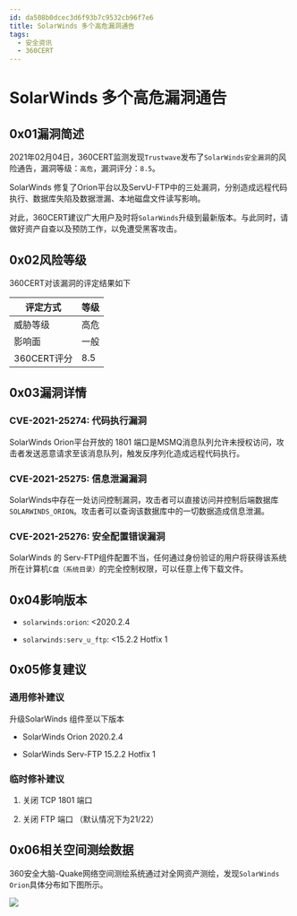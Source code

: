 ```yaml
---
id: da508b0dcec3d6f93b7c9532cb96f7e6
title: SolarWinds 多个高危漏洞通告
tags: 
  - 安全资讯
  - 360CERT
---
```


# SolarWinds 多个高危漏洞通告

0x01漏洞简述
--------


2021年02月04日，360CERT监测发现`Trustwave`发布了`SolarWinds安全漏洞`的风险通告，漏洞等级：`高危`，漏洞评分：`8.5`。

SolarWinds 修复了Orion平台以及ServU-FTP中的三处漏洞，分别造成远程代码执行、数据库失陷及数据泄漏、本地磁盘文件读写影响。

对此，360CERT建议广大用户及时将`SolarWinds`升级到最新版本。与此同时，请做好资产自查以及预防工作，以免遭受黑客攻击。

0x02风险等级
--------

360CERT对该漏洞的评定结果如下



| 评定方式 | 等级 |
| --- | --- |
| 威胁等级 | 高危 |
| 影响面 | 一般 |
| 360CERT评分 | 8.5 |

0x03漏洞详情
--------

### CVE-2021-25274: 代码执行漏洞

SolarWinds Orion平台开放的 1801 端口是MSMQ消息队列允许未授权访问，攻击者发送恶意请求至该消息队列，触发反序列化造成远程代码执行。

### CVE-2021-25275: 信息泄漏漏洞

SolarWinds中存在一处访问控制漏洞，攻击者可以直接访问并控制后端数据库`SOLARWINDS_ORION`。攻击者可以查询该数据库中的一切数据造成信息泄漏。

### CVE-2021-25276: 安全配置错误漏洞

SolarWinds 的 Serv-FTP组件配置不当，任何通过身份验证的用户将获得该系统所在计算机`C盘（系统目录）`的完全控制权限，可以任意上传下载文件。

0x04影响版本
--------

- `solarwinds:orion`: <2020.2.4

- `solarwinds:serv_u_ftp`: <15.2.2 Hotfix 1

0x05修复建议
--------

### 通用修补建议

升级SolarWinds 组件至以下版本

- SolarWinds Orion 2020.2.4

- SolarWinds Serv-FTP 15.2.2 Hotfix 1

### 临时修补建议

1. 关闭 TCP 1801 端口

2. 关闭 FTP 端口 （默认情况下为21/22）

0x06相关空间测绘数据
------------

360安全大脑-Quake网络空间测绘系统通过对全网资产测绘，发现`SolarWinds Orion`具体分布如下图所示。

![](https://p403.ssl.qhimgs4.com/t01382920dcf1cfa298.png)